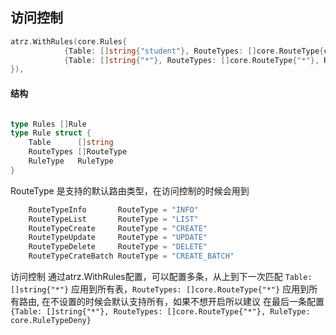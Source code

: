 ## 访问控制

```go
atrz.WithRules(core.Rules{
			{Table: []string{"student"}, RouteTypes: []core.RouteType{core.RouteTypeList}, RuleType: core.RuleTypeAllow},
			{Table: []string{"*"}, RouteTypes: []core.RouteType{"*"}, RuleType: core.RuleTypeDeny},
}),
```

#### 结构
```go

type Rules []Rule
type Rule struct {
	Table      []string
	RouteTypes []RouteType
	RuleType   RuleType
}

```

RouteType 是支持的默认路由类型，在访问控制的时候会用到
```go
	RouteTypeInfo       RouteType = "INFO"
	RouteTypeList       RouteType = "LIST"
	RouteTypeCreate     RouteType = "CREATE"
	RouteTypeUpdate     RouteType = "UPDATE"
	RouteTypeDelete     RouteType = "DELETE"
	RouteTypeCrateBatch RouteType = "CREATE_BATCH"
```

访问控制 通过atrz.WithRules配置，可以配置多条，从上到下一次匹配 `Table:[]string{"*"}` 应用到所有表，`RouteTypes: []core.RouteType{"*"}` 应用到所有路由,
在不设置的时候会默认支持所有，如果不想开启所以建议 在最后一条配置 `{Table: []string{"*"}, RouteTypes: []core.RouteType{"*"}, RuleType: core.RuleTypeDeny}`